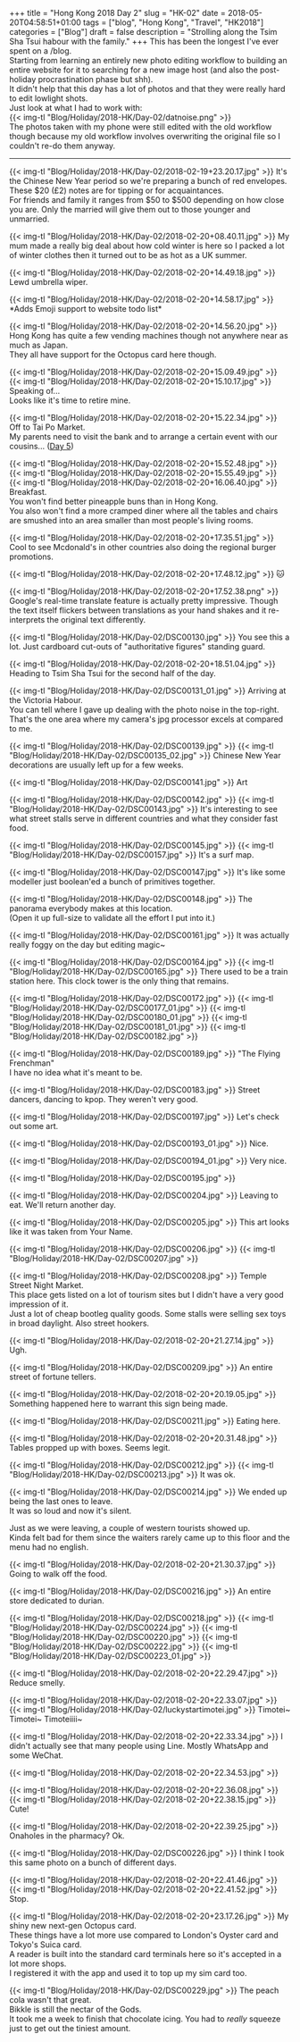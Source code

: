 +++
title = "Hong Kong 2018 Day 2"
slug = "HK-02"
date = 2018-05-20T04:58:51+01:00
tags = ["blog", "Hong Kong", "Travel", "HK2018"]
categories = ["Blog"]
draft = false
description = "Strolling along the Tsim Sha Tsui habour with the family."
+++
This has been the longest I've ever spent on a /blog.  
Starting from learning an entirely new photo editing workflow to building an entire website for it to searching for a new image host (and also the post-holiday procrastination phase but shh).  
It didn't help that this day has a lot of photos and that they were really hard to edit lowlight shots.  
Just look at what I had to work with:  
{{< img-tl "Blog/Holiday/2018-HK/Day-02/datnoise.png" >}}  
The photos taken with my phone were still edited with the old workflow though because my old workflow involves overwriting the original file so I couldn't re-do them anyway.
<!--more-->
***

{{< img-tl "Blog/Holiday/2018-HK/Day-02/2018-02-19+23.20.17.jpg" >}}
It's the Chinese New Year period so we're preparing a bunch of red envelopes.  
These $20 (£2) notes are for tipping or for acquaintances.  
For friends and family it ranges from $50 to $500 depending on how close you are. Only the married will give them out to those younger and unmarried.

{{< img-tl "Blog/Holiday/2018-HK/Day-02/2018-02-20+08.40.11.jpg" >}}
My mum made a really big deal about how cold winter is here so I packed a lot of winter clothes then it turned out to be as hot as a UK summer.

{{< img-tl "Blog/Holiday/2018-HK/Day-02/2018-02-20+14.49.18.jpg" >}}
Lewd umbrella wiper.

{{< img-tl "Blog/Holiday/2018-HK/Day-02/2018-02-20+14.58.17.jpg" >}}
\*Adds Emoji support to website todo list\*

{{< img-tl "Blog/Holiday/2018-HK/Day-02/2018-02-20+14.56.20.jpg" >}}
Hong Kong has quite a few vending machines though not anywhere near as much as Japan.  
They all have support for the Octopus card here though.

{{< img-tl "Blog/Holiday/2018-HK/Day-02/2018-02-20+15.09.49.jpg" >}}
{{< img-tl "Blog/Holiday/2018-HK/Day-02/2018-02-20+15.10.17.jpg" >}}
Speaking of...  
Looks like it's time to retire mine.

{{< img-tl "Blog/Holiday/2018-HK/Day-02/2018-02-20+15.22.34.jpg" >}}
Off to Tai Po Market.  
My parents need to visit the bank and to arrange a certain event with our cousins... ([Day 5](/blog/2018/hk-05/))

{{< img-tl "Blog/Holiday/2018-HK/Day-02/2018-02-20+15.52.48.jpg" >}}
{{< img-tl "Blog/Holiday/2018-HK/Day-02/2018-02-20+15.55.49.jpg" >}}
{{< img-tl "Blog/Holiday/2018-HK/Day-02/2018-02-20+16.06.40.jpg" >}}
Breakfast.  
You won't find better pineapple buns than in Hong Kong.  
You also won't find a more cramped diner where all the tables and chairs are smushed into an area smaller than most people's living rooms.

{{< img-tl "Blog/Holiday/2018-HK/Day-02/2018-02-20+17.35.51.jpg" >}}
Cool to see Mcdonald's in other countries also doing the regional burger promotions.

{{< img-tl "Blog/Holiday/2018-HK/Day-02/2018-02-20+17.48.12.jpg" >}}
:cat:

{{< img-tl "Blog/Holiday/2018-HK/Day-02/2018-02-20+17.52.38.png" >}}
Google's real-time translate feature is actually pretty impressive. Though the text itself flickers between translations as your hand shakes and it re-interprets the original text differently.

{{< img-tl "Blog/Holiday/2018-HK/Day-02/DSC00130.jpg" >}}
You see this a lot. Just cardboard cut-outs of "authoritative figures" standing guard.

{{< img-tl "Blog/Holiday/2018-HK/Day-02/2018-02-20+18.51.04.jpg" >}}
Heading to Tsim Sha Tsui for the second half of the day.

{{< img-tl "Blog/Holiday/2018-HK/Day-02/DSC00131_01.jpg" >}}
Arriving at the Victoria Habour.  
You can tell where I gave up dealing with the photo noise in the top-right. That's the one area where my camera's jpg processor excels at compared to me.

{{< img-tl "Blog/Holiday/2018-HK/Day-02/DSC00139.jpg" >}}
{{< img-tl "Blog/Holiday/2018-HK/Day-02/DSC00135_02.jpg" >}}
Chinese New Year decorations are usually left up for a few weeks.

{{< img-tl "Blog/Holiday/2018-HK/Day-02/DSC00141.jpg" >}}
Art

{{< img-tl "Blog/Holiday/2018-HK/Day-02/DSC00142.jpg" >}}
{{< img-tl "Blog/Holiday/2018-HK/Day-02/DSC00143.jpg" >}}
It's interesting to see what street stalls serve in different countries and what they consider fast food.

{{< img-tl "Blog/Holiday/2018-HK/Day-02/DSC00145.jpg" >}}
{{< img-tl "Blog/Holiday/2018-HK/Day-02/DSC00157.jpg" >}}
It's a surf map.

{{< img-tl "Blog/Holiday/2018-HK/Day-02/DSC00147.jpg" >}}
It's like some modeller just boolean'ed a bunch of primitives together.

{{< img-tl "Blog/Holiday/2018-HK/Day-02/DSC00148.jpg" >}}
The panorama everybody makes at this location.  
(Open it up full-size to validate all the effort I put into it.)

{{< img-tl "Blog/Holiday/2018-HK/Day-02/DSC00161.jpg" >}}
It was actually really foggy on the day but editing magic~

{{< img-tl "Blog/Holiday/2018-HK/Day-02/DSC00164.jpg" >}}
{{< img-tl "Blog/Holiday/2018-HK/Day-02/DSC00165.jpg" >}}
There used to be a train station here. This clock tower is the only thing that remains.

{{< img-tl "Blog/Holiday/2018-HK/Day-02/DSC00172.jpg" >}}
{{< img-tl "Blog/Holiday/2018-HK/Day-02/DSC00177_01.jpg" >}}
{{< img-tl "Blog/Holiday/2018-HK/Day-02/DSC00180_01.jpg" >}}
{{< img-tl "Blog/Holiday/2018-HK/Day-02/DSC00181_01.jpg" >}}
{{< img-tl "Blog/Holiday/2018-HK/Day-02/DSC00182.jpg" >}}

{{< img-tl "Blog/Holiday/2018-HK/Day-02/DSC00189.jpg" >}}
"The Flying Frenchman"  
I have no idea what it's meant to be.

{{< img-tl "Blog/Holiday/2018-HK/Day-02/DSC00183.jpg" >}}
Street dancers, dancing to kpop. They weren't very good.

{{< img-tl "Blog/Holiday/2018-HK/Day-02/DSC00197.jpg" >}}
Let's check out some art.

{{< img-tl "Blog/Holiday/2018-HK/Day-02/DSC00193_01.jpg" >}}
Nice.

{{< img-tl "Blog/Holiday/2018-HK/Day-02/DSC00194_01.jpg" >}}
Very nice.

{{< img-tl "Blog/Holiday/2018-HK/Day-02/DSC00195.jpg" >}}

{{< img-tl "Blog/Holiday/2018-HK/Day-02/DSC00204.jpg" >}}
Leaving to eat. We'll return another day.

{{< img-tl "Blog/Holiday/2018-HK/Day-02/DSC00205.jpg" >}}
This art looks like it was taken from Your Name.

{{< img-tl "Blog/Holiday/2018-HK/Day-02/DSC00206.jpg" >}}
{{< img-tl "Blog/Holiday/2018-HK/Day-02/DSC00207.jpg" >}}

{{< img-tl "Blog/Holiday/2018-HK/Day-02/DSC00208.jpg" >}}
Temple Street Night Market.  
This place gets listed on a lot of tourism sites but I didn't have a very good impression of it.  
Just a lot of cheap bootleg quality goods. Some stalls were selling sex toys in broad daylight. Also street hookers.

{{< img-tl "Blog/Holiday/2018-HK/Day-02/2018-02-20+21.27.14.jpg" >}}
Ugh.

{{< img-tl "Blog/Holiday/2018-HK/Day-02/DSC00209.jpg" >}}
An entire street of fortune tellers.

{{< img-tl "Blog/Holiday/2018-HK/Day-02/2018-02-20+20.19.05.jpg" >}}
Something happened here to warrant this sign being made.

{{< img-tl "Blog/Holiday/2018-HK/Day-02/DSC00211.jpg" >}}
Eating here.

{{< img-tl "Blog/Holiday/2018-HK/Day-02/2018-02-20+20.31.48.jpg" >}}
Tables propped up with boxes. Seems legit.

{{< img-tl "Blog/Holiday/2018-HK/Day-02/DSC00212.jpg" >}}
{{< img-tl "Blog/Holiday/2018-HK/Day-02/DSC00213.jpg" >}}
It was ok.

{{< img-tl "Blog/Holiday/2018-HK/Day-02/DSC00214.jpg" >}}
We ended up being the last ones to leave.  
It was so loud and now it's silent.

Just as we were leaving, a couple of western tourists showed up.  
Kinda felt bad for them since the waiters rarely came up to this floor and the menu had no english.

{{< img-tl "Blog/Holiday/2018-HK/Day-02/2018-02-20+21.30.37.jpg" >}}
Going to walk off the food.

{{< img-tl "Blog/Holiday/2018-HK/Day-02/DSC00216.jpg" >}}
An entire store dedicated to durian.

{{< img-tl "Blog/Holiday/2018-HK/Day-02/DSC00218.jpg" >}}
{{< img-tl "Blog/Holiday/2018-HK/Day-02/DSC00224.jpg" >}}
{{< img-tl "Blog/Holiday/2018-HK/Day-02/DSC00220.jpg" >}}
{{< img-tl "Blog/Holiday/2018-HK/Day-02/DSC00222.jpg" >}}
{{< img-tl "Blog/Holiday/2018-HK/Day-02/DSC00223_01.jpg" >}}

{{< img-tl "Blog/Holiday/2018-HK/Day-02/2018-02-20+22.29.47.jpg" >}}
Reduce smelly.

{{< img-tl "Blog/Holiday/2018-HK/Day-02/2018-02-20+22.33.07.jpg" >}}
{{< img-tl "Blog/Holiday/2018-HK/Day-02/luckystartimotei.jpg" >}}
Timotei~ Timotei~ Timoteiiii~

{{< img-tl "Blog/Holiday/2018-HK/Day-02/2018-02-20+22.33.34.jpg" >}}
I didn't actually see that many people using Line. Mostly WhatsApp and some WeChat.

{{< img-tl "Blog/Holiday/2018-HK/Day-02/2018-02-20+22.34.53.jpg" >}}

{{< img-tl "Blog/Holiday/2018-HK/Day-02/2018-02-20+22.36.08.jpg" >}}
{{< img-tl "Blog/Holiday/2018-HK/Day-02/2018-02-20+22.38.15.jpg" >}}
Cute!

{{< img-tl "Blog/Holiday/2018-HK/Day-02/2018-02-20+22.39.25.jpg" >}}
Onaholes in the pharmacy? Ok.

{{< img-tl "Blog/Holiday/2018-HK/Day-02/DSC00226.jpg" >}}
I think I took this same photo on a bunch of different days.

{{< img-tl "Blog/Holiday/2018-HK/Day-02/2018-02-20+22.41.46.jpg" >}}
{{< img-tl "Blog/Holiday/2018-HK/Day-02/2018-02-20+22.41.52.jpg" >}}
Stop.

{{< img-tl "Blog/Holiday/2018-HK/Day-02/2018-02-20+23.17.26.jpg" >}}
My shiny new next-gen Octopus card.  
These things have a lot more use compared to London's Oyster card and Tokyo's Suica card.  
A reader is built into the standard card terminals here so it's accepted in a lot more shops.  
I registered it with the app and used it to top up my sim card too.

{{< img-tl "Blog/Holiday/2018-HK/Day-02/DSC00229.jpg" >}}
The peach cola wasn't that great.  
Bikkle is still the nectar of the Gods.  
It took me a week to finish that chocolate icing. You had to _really_ squeeze just to get out the tiniest amount.